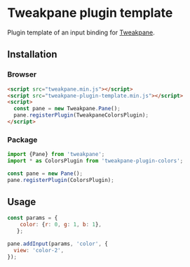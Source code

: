 # Tweakpane plugin template

Plugin template of an input binding for [Tweakpane][tweakpane].

## Installation

### Browser

```html
<script src="tweakpane.min.js"></script>
<script src="tweakpane-plugin-template.min.js"></script>
<script>
  const pane = new Tweakpane.Pane();
  pane.registerPlugin(TweakpaneColorsPlugin);
</script>
```

### Package

```js
import {Pane} from 'tweakpane';
import * as ColorsPlugin from 'tweakpane-plugin-colors';

const pane = new Pane();
pane.registerPlugin(ColorsPlugin);
```

## Usage

```js
const params = {
    color: {r: 0, g: 1, b: 1},
   };

pane.addInput(params, 'color', {
  view: 'color-2',
});
```

[tweakpane]: https://github.com/cocopon/tweakpane/
